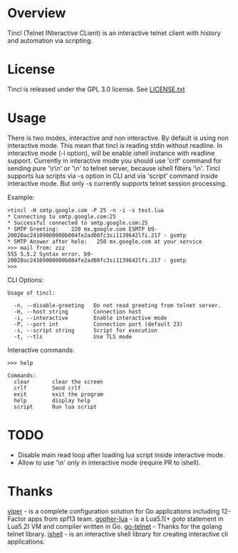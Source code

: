 # Overview

Tincl (Telnet INteractive CLient) is an interactive telnet client with history and automation via scripting.

# License
Tincl is released under the GPL 3.0 license. See [LICENSE.txt](LICENSE.txt)

# Usage

There is two modes, interactive and non interactive. By default is using non interactive mode. This mean that tincl is reading stdin without readline. In interactive mode (-i option), will be enable ishell instance with readline support. Currently in interactive mode you should use 'crlf' command for sending pure '\r\n' or '\n' to telnet server, because ishell filters '\n'. Tincl supports lua scripts via -s option in CLI and via 'script' command inside interactive mode. But only -s currently supports telnet session processing.

Example:

```
>tincl -H smtp.google.com -P 25 -n -i -s test.lua
* Connecting to smtp.google.com:25
* Successful connected to smtp.google.com:25
* SMTP Greeting: 	220 mx.google.com ESMTP b9-20020ac24109000000b004fe2ad08fc3si1139642lfi.217 - gsmtp
* SMTP Answer after helo: 	250 mx.google.com at your service
>>> mail from: zzz
555 5.5.2 Syntax error. b9-20020ac24109000000b004fe2ad08fc3si1139642lfi.217 - gsmtp
>>>
```

CLI Options:
```
Usage of tincl:

  -n, --disable-greeting   Do not read greeting from telnet server.
  -H, --host string        Connection host
  -i, --interactive        Enable interactive mode
  -P, --port int           Connection port (default 23)
  -s, --script string      Script for execution
  -t, --tls                Use TLS mode
```

Interactive commands:
```
>>> help

Commands:
  clear       clear the screen
  crlf        Send crlf
  exit        exit the program
  help        display help
  script      Run lua script
```

# TODO

* Disable main read loop after loading lua script inside interactive mode.
* Allow to use '\n' only in interactive mode (require PR to ishell).

# Thanks

[viper](github.com/spf13/viper/) - is a complete configuration solution for Go applications including 12-Factor apps from spf13 team.
[gopher-lua](https://github.com/yuin/gopher-lua) - is a Lua5.1(+ goto statement in Lua5.2) VM and compiler written in Go.
[go-telnet](https://github.com/reiver/go-telnet) - Thanks for the golang telnet library.
[ishell](https://github.com/abiosoft/ishell/) - is an interactive shell library for creating interactive cli applications.

